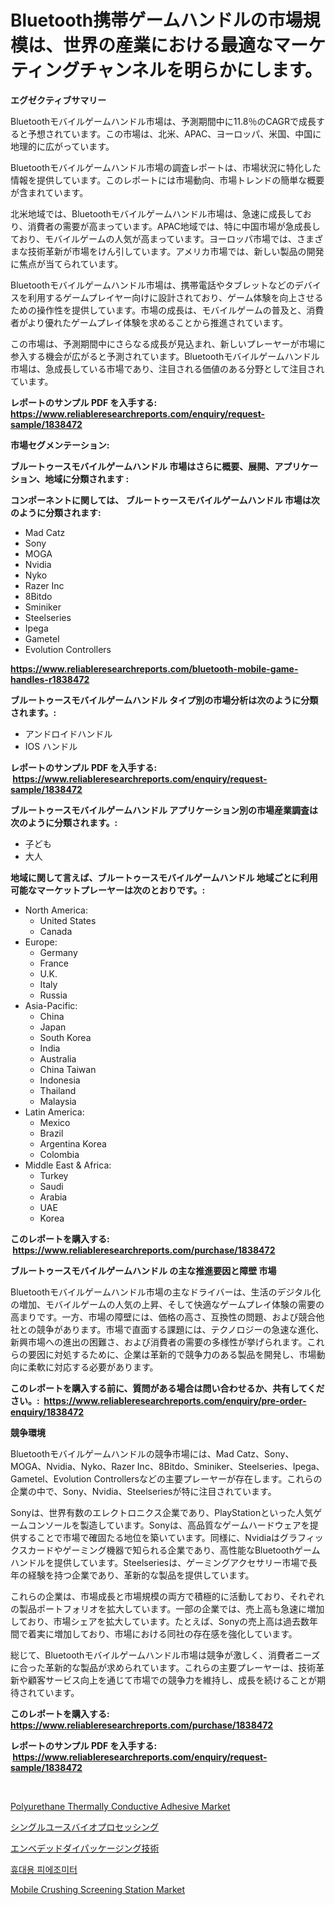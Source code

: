 <p><h1>Bluetooth携帯ゲームハンドルの市場規模は、世界の産業における最適なマーケティングチャンネルを明らかにします。</h1></p><p><strong>エグゼクティブサマリー</strong></p>
<p><p>Bluetoothモバイルゲームハンドル市場は、予測期間中に11.8％のCAGRで成長すると予想されています。この市場は、北米、APAC、ヨーロッパ、米国、中国に地理的に広がっています。</p><p>Bluetoothモバイルゲームハンドル市場の調査レポートは、市場状況に特化した情報を提供しています。このレポートには市場動向、市場トレンドの簡単な概要が含まれています。</p><p>北米地域では、Bluetoothモバイルゲームハンドル市場は、急速に成長しており、消費者の需要が高まっています。APAC地域では、特に中国市場が急成長しており、モバイルゲームの人気が高まっています。ヨーロッパ市場では、さまざまな技術革新が市場をけん引しています。アメリカ市場では、新しい製品の開発に焦点が当てられています。</p><p>Bluetoothモバイルゲームハンドル市場は、携帯電話やタブレットなどのデバイスを利用するゲームプレイヤー向けに設計されており、ゲーム体験を向上させるための操作性を提供しています。市場の成長は、モバイルゲームの普及と、消費者がより優れたゲームプレイ体験を求めることから推進されています。</p><p>この市場は、予測期間中にさらなる成長が見込まれ、新しいプレーヤーが市場に参入する機会が広がると予測されています。Bluetoothモバイルゲームハンドル市場は、急成長している市場であり、注目される価値のある分野として注目されています。</p></p>
<p><strong>レポートのサンプル PDF を入手する: <a href="https://www.reliableresearchreports.com/enquiry/request-sample/1838472">https://www.reliableresearchreports.com/enquiry/request-sample/1838472</a></strong></p>
<p><strong>市場セグメンテーション:</strong></p>
<p><strong> ブルートゥースモバイルゲームハンドル 市場はさらに概要、展開、アプリケーション、地域に分類されます :</strong></p>
<p><strong>コンポーネントに関しては、 ブルートゥースモバイルゲームハンドル 市場は次のように分類されます: &nbsp;</strong></p>
<p><ul><li>Mad Catz</li><li>Sony</li><li>MOGA</li><li>Nvidia</li><li>Nyko</li><li>Razer Inc</li><li>8Bitdo</li><li>Sminiker</li><li>Steelseries</li><li>Ipega</li><li>Gametel</li><li>Evolution Controllers</li></ul></p>
<p><strong><a href="https://www.reliableresearchreports.com/bluetooth-mobile-game-handles-r1838472">https://www.reliableresearchreports.com/bluetooth-mobile-game-handles-r1838472</a></strong></p>
<p><strong> ブルートゥースモバイルゲームハンドル タイプ別の市場分析は次のように分類されます。:</strong></p>
<p><ul><li>アンドロイドハンドル</li><li>IOS ハンドル</li></ul></p>
<p><strong>レポートのサンプル PDF を入手する: &nbsp;<a href="https://www.reliableresearchreports.com/enquiry/request-sample/1838472">https://www.reliableresearchreports.com/enquiry/request-sample/1838472</a></strong></p>
<p><strong> ブルートゥースモバイルゲームハンドル アプリケーション別の市場産業調査は次のように分類されます。:</strong></p>
<p><ul><li>子ども</li><li>大人</li></ul></p>
<p><strong>地域に関して言えば、ブルートゥースモバイルゲームハンドル 地域ごとに利用可能なマーケットプレーヤーは次のとおりです。:</strong></p>
<p><ul>
    <li>
        North America:
        <ul>
            <li>United States</li>
            <li>Canada</li>
        </ul>
    </li>
    <li>
        Europe:
        <ul>
            <li>Germany</li>
            <li>France</li>
            <li>U.K.</li>
            <li>Italy</li>
            <li>Russia</li>
        </ul>
    </li>
    <li>
        Asia-Pacific:
        <ul>
            <li>China</li>
            <li>Japan</li>
            <li>South Korea</li>
            <li>India</li>
            <li>Australia</li>
            <li>China Taiwan</li>
            <li>Indonesia</li>
            <li>Thailand</li>
            <li>Malaysia</li>
        </ul>
    </li>
    <li>
        Latin America:
        <ul>
            <li>Mexico</li>
            <li>Brazil</li>
            <li>Argentina Korea</li>
            <li>Colombia</li>
        </ul>
    </li>
    <li>
        Middle East & Africa:
        <ul>
            <li>Turkey</li>
            <li>Saudi</li>
            <li>Arabia</li>
            <li>UAE</li>
            <li>Korea</li>
        </ul>
    </li>
    </ul></p>
<p><strong>このレポートを購入する: &nbsp;<a href="https://www.reliableresearchreports.com/purchase/1838472">https://www.reliableresearchreports.com/purchase/1838472</a></strong></p>
<p><strong>ブルートゥースモバイルゲームハンドル の主な推進要因と障壁 市場</strong></p>
<p><p>Bluetoothモバイルゲームハンドル市場の主なドライバーは、生活のデジタル化の増加、モバイルゲームの人気の上昇、そして快適なゲームプレイ体験の需要の高まりです。一方、市場の障壁には、価格の高さ、互換性の問題、および競合他社との競争があります。市場で直面する課題には、テクノロジーの急速な進化、新興市場への進出の困難さ、および消費者の需要の多様性が挙げられます。これらの要因に対処するために、企業は革新的で競争力のある製品を開発し、市場動向に柔軟に対応する必要があります。</p></p>
<p><strong>このレポートを購入する前に、質問がある場合は問い合わせるか、共有してください。:&nbsp; <a href="https://www.reliableresearchreports.com/enquiry/pre-order-enquiry/1838472">https://www.reliableresearchreports.com/enquiry/pre-order-enquiry/1838472</a></strong></p>
<p><strong>競争環境</strong></p>
<p><p>Bluetoothモバイルゲームハンドルの競争市場には、Mad Catz、Sony、MOGA、Nvidia、Nyko、Razer Inc、8Bitdo、Sminiker、Steelseries、Ipega、Gametel、Evolution Controllersなどの主要プレーヤーが存在します。これらの企業の中で、Sony、Nvidia、Steelseriesが特に注目されています。</p><p>Sonyは、世界有数のエレクトロニクス企業であり、PlayStationといった人気ゲームコンソールを製造しています。Sonyは、高品質なゲームハードウェアを提供することで市場で確固たる地位を築いています。同様に、Nvidiaはグラフィックスカードやゲーミング機器で知られる企業であり、高性能なBluetoothゲームハンドルを提供しています。Steelseriesは、ゲーミングアクセサリー市場で長年の経験を持つ企業であり、革新的な製品を提供しています。</p><p>これらの企業は、市場成長と市場規模の両方で積極的に活動しており、それぞれの製品ポートフォリオを拡大しています。一部の企業では、売上高も急速に増加しており、市場シェアを拡大しています。たとえば、Sonyの売上高は過去数年間で着実に増加しており、市場における同社の存在感を強化しています。</p><p>総じて、Bluetoothモバイルゲームハンドル市場は競争が激しく、消費者ニーズに合った革新的な製品が求められています。これらの主要プレーヤーは、技術革新や顧客サービス向上を通じて市場での競争力を維持し、成長を続けることが期待されています。</p></p>
<p><strong>このレポートを購入する: &nbsp; <a href="https://www.reliableresearchreports.com/purchase/1838472">https://www.reliableresearchreports.com/purchase/1838472</a></strong></p>
<p><strong>レポートのサンプル PDF を入手する: &nbsp;<a href="https://www.reliableresearchreports.com/enquiry/request-sample/1838472">https://www.reliableresearchreports.com/enquiry/request-sample/1838472</a></strong><strong></strong></p>
<p>&nbsp;</p>
<p><p><a href="https://github.com/timeliteaut/Market-Research-Report-List-3/blob/main/polyurethane-thermally-conductive-adhesive-market.md">Polyurethane Thermally Conductive Adhesive Market</a></p><p><a href="https://github.com/JerelSchulit20231/Market-Research-Report-List-1/blob/main/4425993104780.md">シングルユースバイオプロセッシング</a></p><p><a href="https://github.com/BrionnaBoyle/Market-Research-Report-List-1/blob/main/2207375104781.md">エンベデッドダイパッケージング技術</a></p><p><a href="https://github.com/mduzzalmduzzal601/Market-Research-Report-List-1/blob/main/797352298283.md">휴대용 피에조미터</a></p><p><a href="https://github.com/bobicer/Market-Research-Report-List-3/blob/main/mobile-crushing-screening-station-market.md">Mobile Crushing Screening Station Market</a></p></p>